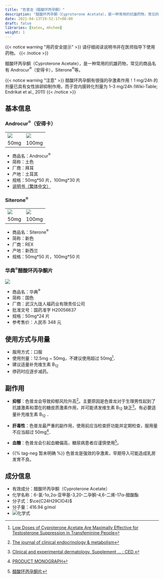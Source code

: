 ```yaml
---
title: "色普龙（醋酸环丙孕酮）"
description: "醋酸环丙孕酮（Cyproterone Acetate），是一种常用的抗雄药物，常见的商品名有 Androcur（安得卡），Siterone 等。"
date: 2021-04-13T19:52:17+08:00
draft: false
libraries: [katex, mhchem]
weight: 1
---
```


{{< notice warning "用药安全提示" >}}
请仔细阅读说明书并在医师指导下使用药物。
{{< /notice >}}

醋酸环丙孕酮（Cyproterone Acetate），是一种常用的抗雄药物，常见的商品名有 Androcur<sup>&reg;</sup>（安得卡），Siterone<sup>&reg;</sup>等。

{{< notice warning "注意" >}}
醋酸环丙孕酮有很强的孕激素作用！1 mg/24h 的剂量已具有女性排卵抑制作用，而子宫内膜转化剂量为 1–3 mg/24h (Wiki-Table; Endrikat et al., 2011)
{{< /notice >}}

## 基本信息

### Androcur<sup>&reg;</sup>（安得卡）

<table><tr>
<td><img src="/images/Androcur50.jpg"/></td>
<td><img src="/images/Androcur100.jpg"/></td>
</tr><tr>
<td align="center">50mg</td>
<td align="center">100mg</td>
</tr></table>

- 商品名：Androcur<sup>&reg;</sup>
- 简称：土色
- 厂商：拜耳
- 产地：土耳其
- 规格：50mg\*50 片，100mg\*30 片
- [说明书（繁体中文）](/instr/androcur-zh.pdf)

### Siterone<sup>&reg;</sup>

<table><tr>
<td><img src="/images/Siterone50.jpg"/></td>
<td><img src="/images/Siterone100.jpg"/></td>
</tr><tr>
<td align="center">50mg</td>
<td align="center">100mg</td>
</tr></table>

- 商品名：Siterone<sup>&reg;</sup>
- 简称：新色
- 厂商：REX
- 产地：新西兰
- 规格：50mg\*50 片，100mg\*50 片

### 华典<sup>&reg;</sup>醋酸环丙孕酮片

<img src="/images/Huadian.jpg"/>

- 商品名：华典<sup>&reg;</sup>
- 简称：国色
- 厂商：武汉九珑人福药业有限责任公司
- 批准文号：国药准字 H20056637
- 规格：50mg\*24 片
- 参考售价：人民币 348 元

## 使用方式与用量

- 服用方式：口服
- 使用剂量：12.5mg ~ 50mg，不建议使用超过 50mg[^1]．
- 建议适量补充维生素 B<sub>12</sub>
- 停药时应逐步减药。

## 副作用

- **抑郁**：色普龙会导致抑郁风险升高[^2]。主要原因是色普龙对于生理男性起到了抗雄激素和潜在的糖皮质激素作用，并可能诱发维生素 B<sub>12</sub> 缺乏[^3]。有必要适量补充维生素  B<sub>12</sub> ．

- **肝毒性**：色普龙最严重的副作用，使用前应当检查肝功能并定期检查，服用量不应当超过 50mg[^4]．

- **血糖**：色普龙会引起血糖偏高，糖尿病患者应谨慎使用[^5]。

- {{% tag-neg 暂未明确 %}} 色普龙是强效的孕激素，早期导入可能造成乳房发育不良。

## 成分信息

- 有效成分：醋酸环丙孕酮（Cyproterone Acetate）
- 化学名称：6-氯-1α,2α-亚甲基-3,20-二孕酮-4,6-二烯-17α-醋酸酯
- 分子式：$\ce{C24H29ClO4}$
- 分子量：416.94 g/mol
- ![化学式](/images/CPA.svg)

[^1]: [Low Doses of Cyproterone Acetate Are Maximally Effective for Testosterone Suppression in Transfeminine People](https://transfemscience.org/articles/cpa-dosage/)
[^2]: [The journal of clinical endocrinology & metabolism](https://www.worldcat.org/title/journal-of-clinical-endocrinology-metabolism/oclc/818906359)
[^3]: [Clinical and experimental dermatology. Supplement ... : CED.](https://www.worldcat.org/title/clinical-and-experimental-dermatology-supplement-ced/oclc/499941040)
[^4]: [PRODUCT MONOGRAPH](https://web.archive.org/web/20060924152720/http://www.berlex.ca/html/docs/en/AndrocurEn.pdf)
[^5]: [醋酸环丙孕酮片](http://yao.dxy.com/drug/132923.htm)
